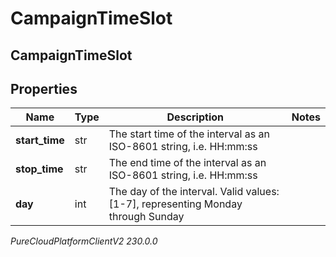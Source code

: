 # CampaignTimeSlot

## CampaignTimeSlot

## Properties

|Name | Type | Description | Notes|
|------------ | ------------- | ------------- | -------------|
| **start_time** | str | The start time of the interval as an ISO-8601 string, i.e. HH:mm:ss | |
| **stop_time** | str | The end time of the interval as an ISO-8601 string, i.e. HH:mm:ss | |
| **day** | int | The day of the interval. Valid values: [1-7], representing Monday through Sunday | |



_PureCloudPlatformClientV2 230.0.0_
